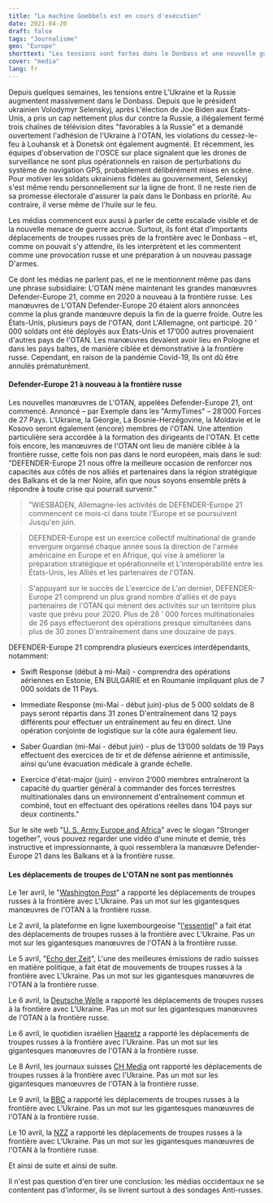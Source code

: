 ```yaml
---
title: "La machine Goebbels est en cours d'exécution"
date: 2021-04-20
draft: false
tags: "Journalisme"
geo: "Europe"
shorttext: "Les tensions sont fortes dans le Donbass et une nouvelle guerre devient de plus en plus probable. Mais les médias fournissent délibérément des informations unilatérales."
cover: "media"
lang: fr
---
```


Depuis quelques semaines, les tensions entre L'Ukraine et la Russie augmentent massivement dans le Donbass. Depuis que le président ukrainien Volodymyr Selenskyj, après L'élection de Joe Biden aux États-Unis, a pris un cap nettement plus dur contre la Russie, a illégalement fermé trois chaînes de télévision dites "favorables à la Russie" et a demandé ouvertement l'adhésion de l'Ukraine à l'OTAN, les violations du cessez-le-feu à Louhansk et à Donetsk ont également augmenté. Et récemment, les équipes d'observation de l'OSCE sur place signalent que les drones de surveillance ne sont plus opérationnels en raison de perturbations du système de navigation GPS, probablement délibérément mises en scène. Pour motiver les soldats ukrainiens fidèles au gouvernement, Selenskyj s'est même rendu personnellement sur la ligne de front. Il ne reste rien de sa promesse électorale d'assurer la paix dans le Donbass en priorité. Au contraire, il verse même de l'huile sur le feu.

Les médias commencent eux aussi à parler de cette escalade visible et de la nouvelle menace de guerre accrue. Surtout, ils font état d'importants déplacements de troupes russes près de la frontière avec le Donbass – et, comme on pouvait s'y attendre, ils les interprètent et les commentent comme une provocation russe et une préparation à un nouveau passage D'armes.

Ce dont les médias ne parlent pas, et ne le mentionnent même pas dans une phrase subsidiaire: L'OTAN mène maintenant les grandes manœuvres Defender-Europe 21, comme en 2020 à nouveau à la frontière russe. Les manœuvres de L'OTAN Defender-Europe 20 étaient alors annoncées comme la plus grande manœuvre depuis la fin de la guerre froide. Outre les États-Unis, plusieurs pays de l'OTAN, dont L'Allemagne, ont participé. 20 ' 000 soldats ont été déployés aux États-Unis et 17’000 autres provenaient d'autres pays de l'OTAN. Les manœuvres devaient avoir lieu en Pologne et dans les pays baltes, de manière ciblée et démonstrative à la frontière russe. Cependant, en raison de la pandémie Covid-19, Ils ont dû être annulés prématurément.

#### Defender-Europe 21 à nouveau à la frontière russe

Les nouvelles manœuvres de L'OTAN, appelées Defender-Europe 21, ont commencé. Annoncé – par Exemple dans les "ArmyTimes" – 28’000 Forces de 27 Pays. L'Ukraine, la Géorgie, La Bosnie-Herzégovine, la Moldavie et le Kosovo seront également (encore) membres de l'OTAN. Une attention particulière sera accordée à la formation des dirigeants de l'OTAN. Et cette fois encore, les manœuvres de l'OTAN ont lieu de manière ciblée à la frontière russe, cette fois non pas dans le nord européen, mais dans le sud: "DEFENDER-Europe 21 nous offre la meilleure occasion de renforcer nos capacités aux côtés de nos alliés et partenaires dans la région stratégique des Balkans et de la mer Noire, afin que nous soyons ensemble prêts à répondre à toute crise qui pourrait survenir."

> "WIESBADEN, Allemagne-les activités de DEFENDER-Europe 21 commencent ce mois-ci dans toute l'Europe et se poursuivent Jusqu'en juin.

> DEFENDER-Europe est un exercice collectif multinational de grande envergure organisé chaque année sous la direction de l'armée américaine en Europe et en Afrique, qui vise à améliorer la préparation stratégique et opérationnelle et L'interopérabilité entre les États-Unis, les Alliés et les partenaires de l'OTAN.

> S'appuyant sur le succès de L'exercice de L'an dernier, DEFENDER-Europe 21 comprend un plus grand nombre d'alliés et de pays partenaires de l'OTAN qui mènent des activités sur un territoire plus vaste que prévu pour 2020. Plus de 28 ' 000 forces multinationales de 26 pays effectueront des opérations presque simultanées dans plus de 30 zones D'entraînement dans une douzaine de pays.

DEFENDER-Europe 21 comprendra plusieurs exercices interdépendants, notamment:

  - Swift Response (début à mi-Mai) - comprendra des opérations aériennes en Estonie, EN BULGARIE et en Roumanie impliquant plus de 7 000 soldats de 11 Pays.

  - Immediate Response (mi-Mai - début juin)-plus de 5 000 soldats de 8 pays seront répartis dans 31 zones D'entraînement dans 12 pays différents pour effectuer un entraînement au feu en direct. Une opération conjointe de logistique sur la côte aura également lieu.

  - Saber Guardian (mi-Mai - début juin) - plus de 13’000 soldats de 19 Pays effectuent des exercices de tir et de défense aérienne et antimissile, ainsi qu'une évacuation médicale à grande échelle.

  - Exercice d'état-major (juin) - environ 2’000 membres entraîneront la capacité du quartier général à commander des forces terrestres multinationales dans un environnement d'entraînement commun et combiné, tout en effectuant des opérations réelles dans 104 pays sur deux continents."

Sur le site web "[U. S. Army Europe and Africa](https://www.europeafrica.army.mil/Newsroom/D-Day/D-Day-Facts/videoid/787260/ "DDay Facts")" avec le slogan "Stronger together", vous pouvez regarder une vidéo d'une minute et demie, très instructive et impressionnante, à quoi ressemblera la manœuvre Defender-Europe 21 dans les Balkans et à la frontière russe.

#### Les déplacements de troupes de L'OTAN ne sont pas mentionnés

Le 1er avril, le "[Washington Post](https://www.washingtonpost.com/opinions/2021/04/01/how-russias-military-activity-near-ukraine-is-poised-test-biden-administration/ "How Russia’s military activity near Ukraine is poised to test the Biden administration")" a rapporté les déplacements de troupes russes à la frontière avec L'Ukraine. Pas un mot sur les gigantesques manœuvres de l'OTAN à la frontière russe.

Le 2 avril, la plateforme en ligne luxembourgeoise "[l'essentiel](http://www.lessentiel.lu/de/news/welt/story/russland-droht-mit-zerstorung-in-ostukraine-21485575 "Russland droht mit Zerstörung in Ostukraine")" a fait état des déplacements de troupes russes à la frontière avec L'Ukraine. Pas un mot sur les gigantesques manœuvres de l'OTAN à la frontière russe.

Le 5 avril, "[Echo der Zeit](https://www.srf.ch/play/radio/echo-der-zeit/audio/russische-truppen-an-grenze-zur-ukraine-droht-eine-eskalation?id=6f723b72-4474-468d-b53c-6ee295c8eb20 "Russische Truppen an Grenze zur Ukraine - droht eine Eskalation?")", L'une des meilleures émissions de radio suisses en matière politique, a fait état de mouvements de troupes russes à la frontière avec L'Ukraine. Pas un mot sur les gigantesques manœuvres de l'OTAN à la frontière russe.

Le 6 avril, la [Deutsche Welle](https://www.dw.com/de/russische-truppen-an-der-grenze-zur-ukraine-machtdemonstration-oder-bevorstehende-invasion/a-57112211 "Russische Truppen an der Grenze zur Ukraine: Machtdemonstration oder bevorstehende Invasion?") a rapporté les déplacements de troupes russes à la frontière avec L'Ukraine. Pas un mot sur les gigantesques manœuvres de l'OTAN à la frontière russe.

Le 6 avril, le quotidien israélien [Haaretz](https://www.haaretz.com/world-news/ukraine-calls-for-path-into-nato-after-russia-masses-troops-1.9686698?utm_source=mailchimp&utm_medium=content&utm_campaign=haaretz-news&utm_content=af7bc5a819 "Ukraine Calls for Path Into NATO After Russia Masses Troops") a rapporté les déplacements de troupes russes à la frontière avec l'Ukraine. Pas un mot sur les gigantesques manœuvres de l'OTAN à la frontière russe.

Le 8 Avril, les journaux suisses [CH Media](https://www.luzernerzeitung.ch/international/interview-zuercher-russland-experte-ueber-den-truppenaufmarsch-an-der-grenze-zur-ukraine-putin-testet-den-westen-ld.2123160 "Zürcher Russland-Experte über den Truppenaufmarsch an der Grenze zur Ukraine") ont rapporté les déplacements de troupes russes à la frontière avec l'Ukraine. Pas un mot sur les gigantesques manœuvres de l'OTAN à la frontière russe.

Le 9 avril, la [BBC](https://www.bbc.com/news/world-europe-56678665 "Ukraine conflict: Moscow could defend Russia-backed rebels") a rapporté les déplacements de troupes russes à la frontière avec L'Ukraine. Pas un mot sur les gigantesques manœuvres de l'OTAN à la frontière russe.

Le 10 avril, la [NZZ](https://www.nzz.ch/international/russland-und-ukraine-kalkuel-mit-kriegsgefahr-im-donbass-ld.1611142 "Russland droht der Ukraine mit Krieg und lässt weitere Truppen aufmarschieren") a rapporté les déplacements de troupes russes à la frontière avec L'Ukraine. Pas un mot sur les gigantesques manœuvres de l'OTAN à la frontière russe.

Et ainsi de suite et ainsi de suite.

Il n'est pas question d'en tirer une conclusion: les médias occidentaux ne se contentent pas d'informer, ils se livrent surtout à des sondages Anti-russes.
